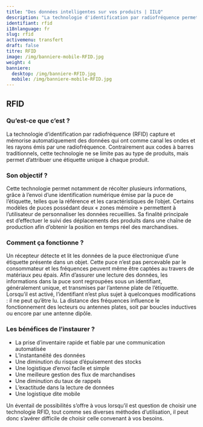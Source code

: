 ```yaml
---
title: "Des données intelligentes sur vos produits | IILQ"
description: "La technologie d'identification par radiofréquence permet d'effectuer le suivi des déplacements des produits dans une chaîne de production afin d’obtenir la position en temps réel des marchandises. Notre rôle est de vous aider à choisir la solution logicielle convenant à vos besoins. "
identifiant: rfid
i18nlanguage: fr
slug: rfid
activemenu: transfert
draft: false
titre: RFID
image: /img/banniere-mobile-RFID.jpg
weight: 4
banniere:
  desktop: /img/banniere-RFID.jpg
  mobile: /img/banniere-mobile-RFID.jpg
---
```



## RFID

### Qu’est-ce que c’est ?

La technologie d’identification par radiofréquence (RFID) capture et mémorise automatiquement des données qui ont comme canal les ondes et les rayons émis par une radiofréquence. Contrairement aux codes à barres traditionnels, cette technologie ne se limite pas au type de produits, mais permet d’attribuer une étiquette unique à chaque produit.

### Son objectif ?

Cette technologie permet notamment de récolter plusieurs informations, grâce à l’envoi d’une identification numérique émise par la puce de l’étiquette, telles que la référence et les caractéristiques de l’objet. Certains modèles de puces possédant deux « zones mémoire » permettent à l’utilisateur de personnaliser les données recueillies. Sa finalité principale est d’effectuer le suivi des déplacements des produits dans une chaîne de production afin d’obtenir la position en temps réel des marchandises. 

### Comment ça fonctionne ?

Un récepteur détecte et lit les données de la puce électronique d’une étiquette présente dans un objet. Cette puce n’est pas percevable par le consommateur et les fréquences peuvent même être captées au travers de matériaux peu épais. Afin d’assurer une lecture des données, les informations dans la puce sont regroupées sous un identifiant, généralement unique, et transmises par l’antenne plate de l’étiquette. Lorsqu’il est activé, l’identifiant n’est plus sujet à quelconques modifications : il ne peut qu’être lu. La distance des fréquences influence le fonctionnement des lecteurs ou antennes plates, soit par boucles inductives ou encore par une antenne dipôle.

### Les bénéfices de l’instaurer ?

- La prise d’inventaire rapide et fiable par une communication automatisée
- L’instantanéité des données
- Une diminution du risque d’épuisement des stocks
- Une logistique d’envoi facile et simple
- Une meilleure gestion des flux de marchandises
- Une diminution du taux de rappels 
- L’exactitude dans la lecture de données 
- Une logistique dite mobile

Un éventail de possibilités s’offre à vous lorsqu’il est question de choisir une technologie RFID, tout comme ses diverses méthodes d’utilisation, il peut donc s’avérer difficile de choisir celle convenant à vos besoins. 